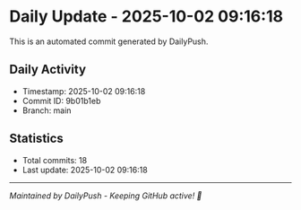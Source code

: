 # Daily Update - 2025-10-02 09:16:18

This is an automated commit generated by DailyPush.

## Daily Activity
- Timestamp: 2025-10-02 09:16:18
- Commit ID: 9b01b1eb
- Branch: main

## Statistics
- Total commits: 18
- Last update: 2025-10-02 09:16:18

---
*Maintained by DailyPush - Keeping GitHub active! 🚀*
